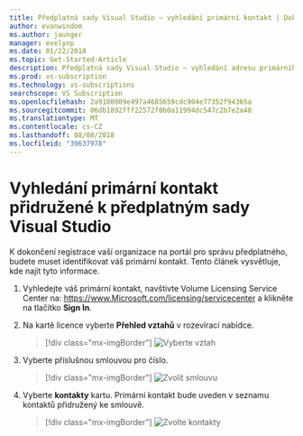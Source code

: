 ```yaml
---
title: Předplatná sady Visual Studio – vyhledání primární kontakt | Dokumentace Microsoftu
author: evanwindom
ms.author: jaunger
manager: evelynp
ms.date: 01/22/2018
ms.topic: Get-Started-Article
description: Předplatná sady Visual Studio – vyhledání adresu primárního kontaktu
ms.prod: vs-subscription
ms.technology: vs-subscriptions
searchscope: VS Subscription
ms.openlocfilehash: 2a9108009e497a4685659cdc904e77352f94365a
ms.sourcegitcommit: 06db1892fff22572f0b0a11994dc547c2b7e2a48
ms.translationtype: MT
ms.contentlocale: cs-CZ
ms.lasthandoff: 08/08/2018
ms.locfileid: "39637978"
---
```

# <a name="locating-the-primary-contact-associated-with-visual-studio-subscriptions"></a>Vyhledání primární kontakt přidružené k předplatným sady Visual Studio

K dokončení registrace vaší organizace na portál pro správu předplatného, budete muset identifikovat váš primární kontakt.  Tento článek vysvětluje, kde najít tyto informace.

1. Vyhledejte váš primární kontakt, navštivte Volume Licensing Service Center na: https://www.Microsoft.com/licensing/servicecenter a klikněte na tlačítko **Sign In**.

2. Na kartě licence vyberte **Přehled vztahů** v rozevírací nabídce.
    > [!div class="mx-imgBorder"]
    > ![Vyberte vztah](_img/locate-primary-contact/vlsc-relationship.png)
   
3. Vyberte příslušnou smlouvou pro číslo. 
    > [!div class="mx-imgBorder"]
    > ![Zvolit smlouvu](_img/locate-primary-contact/vlsc-agreement.png)

4. Vyberte **kontakty** kartu.  Primární kontakt bude uveden v seznamu kontaktů přidružený ke smlouvě. 
    > [!div class="mx-imgBorder"]
    > ![Zvolte kontakty](_img/locate-primary-contact/vlsc-contacts.png)


